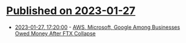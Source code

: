 # [Published on 2023-01-27](index.md)

* [2023-01-27, 17:20:00](https://news.slashdot.org/story/23/01/27/1612209/aws-microsoft-google-among-businesses-owed-money-after-ftx-collapse?utm_source=rss1.0mainlinkanon&utm_medium=feed) - [AWS, Microsoft, Google Among Businesses Owed Money After FTX Collapse](https://news.slashdot.org/story/23/01/27/1612209/aws-microsoft-google-among-businesses-owed-money-after-ftx-collapse?utm_source=rss1.0mainlinkanon&utm_medium=feed)
